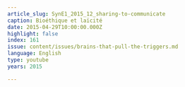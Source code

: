 ```yaml
---
article_slug: SynE1_2015_12_sharing-to-communicate
caption: Bioéthique et laïcité
date: 2015-04-29T10:00:00.000Z
highlight: false
index: 161
issue: content/issues/brains-that-pull-the-triggers.md
language: English
type: youtube
years: 2015

---
```

